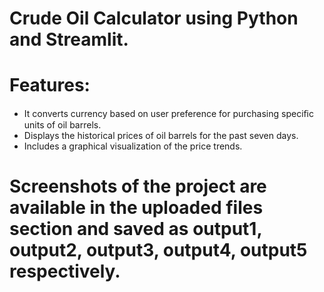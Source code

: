 # Crude Oil Calculator using Python and Streamlit.
# Features:
- It converts currency based on user preference for purchasing speciﬁc units of oil barrels. 
- Displays the historical prices of oil barrels for the past seven days. 
- Includes a graphical visualization of the price trends.

# Screenshots of the project are available in the uploaded files section and saved as output1, output2, output3, output4, output5 respectively.
